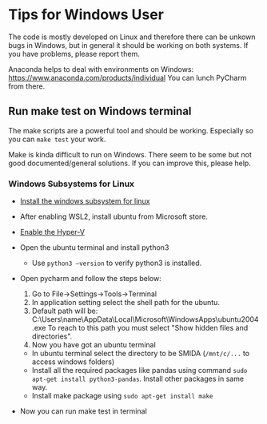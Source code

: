 # Tips for Windows User

The code is mostly developed on Linux and therefore there can be unkown bugs in Windows, but in general it should be working on both systems. If you have problems, please report them.

Anaconda helps to deal with environments on Windows: https://www.anaconda.com/products/individual
You can lunch PyCharm from there.

## Run make test on Windows terminal

The make scripts are a powerful tool and should be working. Especially so you can `make test` your work.

Make is kinda difficult to run on Windows. There seem to be some but not good documented/general solutions. If you can improve this, please help.

### Windows Subsystems for Linux

- [Install the windows subsystem for linux](https://docs.microsoft.com/en-us/windows/wsl/install-win10) 
- After enabling WSL2, install ubuntu from Microsoft store.
- [Enable the Hyper-V](https://docs.microsoft.com/en-us/virtualization/hyper-v-on-windows/quick-start/enable-hyper-v)
- Open the ubuntu terminal and install python3
  
  - Use `python3 –version` to verify python3 is installed.
- Open pycharm and follow the steps below:
  1.	Go to File->Settings->Tools->Terminal
  2.	In application setting select the shell path for the ubuntu.
  3.	Default path will be: C:\Users\name\AppData\Local\Microsoft\WindowsApps\ubuntu2004.exe
  To reach to this path you must select "Show hidden files and directories".
  4.	Now you have got an ubuntu terminal
  - In ubuntu terminal select the directory to be SMIDA  (`/mnt/c/...` to access windows folders)
  - Install all the required packages like pandas using command `sudo apt-get install python3-pandas`. Install other packages in same way.
  - Install make package using `sudo apt-get install make`
- Now you can run make test in terminal

